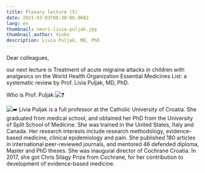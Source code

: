 ```yaml
---
title: Plenary lecture (5)
date: 2021-03-03T08:38:06.968Z
lang: en
thumbnail: neuri-livia-puljak.jpg
thumbnail_author: Vinko
description: Livia Puljak, MD, PhD
---
```

<!--StartFragment-->

Dear colleagues,

our next lecture is Treatment of acute migraine attacks in children with analgesics on the World Health Organization Essential Medicines List: a systematic review by Prof. Livia Puljak, MD, PhD.

Who is Prof. Puljak ![❓](https://static.xx.fbcdn.net/images/emoji.php/v9/t4c/1/16/2753.png)

![➡️](https://static.xx.fbcdn.net/images/emoji.php/v9/t9e/1/16/27a1.png) Livia Puljak is a full professor at the Catholic University of Croatia. She graduated from medical school, and obtained her PhD from the University of Split School of Medicine. She was trained in the United States, Italy and Canada. Her research interests include research methodology, evidence-based medicine, clinical epidemiology and pain. She published 180 articles in international peer-reviewed journals, and mentored 46 defended diploma, Master and PhD theses. She was inaugural director of Cochrane Croatia. In 2017, she got Chris Silagy Prize from Cochrane, for her contribution to development of evidence-based medicine.

<!--EndFragment-->
